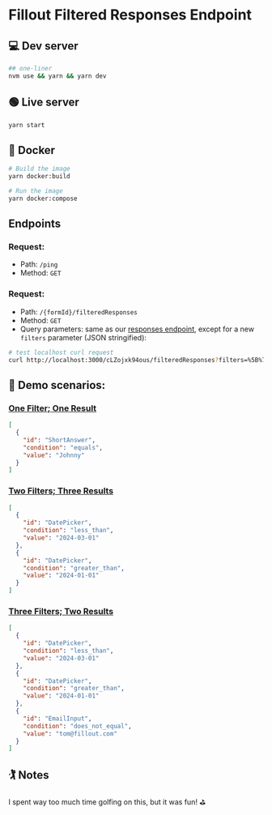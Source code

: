 # Fillout Filtered Responses Endpoint

## 💻 Dev server

```bash
## one-liner
nvm use && yarn && yarn dev
```

## 🟢 Live server

```bash
yarn start
```

## 🐋 Docker

```bash
# Build the image
yarn docker:build

# Run the image
yarn docker:compose
```

## Endpoints

### **Request:**

- Path: `/ping`
- Method: `GET`

### **Request:**

- Path: `/{formId}/filteredResponses`
- Method: `GET`
- Query parameters: same as our [responses endpoint](https://www.fillout.com/help/fillout-rest-api#d8b24260dddd4aaa955f85e54f4ddb4d), except for a new `filters` parameter (JSON stringified):

```bash
# test localhost curl request
curl http://localhost:3000/cLZojxk94ous/filteredResponses?filters=%5B%7B%22id%22:%22ShortAnswer%22,%22condition%22:%22equals%22,%22value%22:%22Test%22%7D%5D
```

## 🧪 Demo scenarios:

### [One Filter; One Result](https://fillout-mvoh.onrender.com/cLZojxk94ous/filteredResponses?filters=[{"id":"ShortAnswer","condition":"equals","value":"Johnny"}])

```json
[
  {
    "id": "ShortAnswer",
    "condition": "equals",
    "value": "Johnny"
  }
]
```

### [Two Filters; Three Results](https://fillout-mvoh.onrender.com/cLZojxk94ous/filteredResponses?filters=[{"id":"DatePicker","condition":"less_than","value":"2024-03-01"},{"id":"DatePicker","condition":"greater_than","value":"2024-01-01"}])

```json
[
  {
    "id": "DatePicker",
    "condition": "less_than",
    "value": "2024-03-01"
  },
  {
    "id": "DatePicker",
    "condition": "greater_than",
    "value": "2024-01-01"
  }
]
```

### [Three Filters; Two Results](https://fillout-mvoh.onrender.com/cLZojxk94ous/filteredResponses?filters=[{"id":"DatePicker","condition":"less_than","value":"2024-03-01"},{"id":"DatePicker","condition":"greater_than","value":"2024-01-01"},{"id":"EmailInput","condition":"does_not_equal","value":"tom@fillout.com"}])

```json
[
  {
    "id": "DatePicker",
    "condition": "less_than",
    "value": "2024-03-01"
  },
  {
    "id": "DatePicker",
    "condition": "greater_than",
    "value": "2024-01-01"
  },
  {
    "id": "EmailInput",
    "condition": "does_not_equal",
    "value": "tom@fillout.com"
  }
]
```

## 🏌️ Notes

I spent way too much time golfing on this, but it was fun! ⛳
